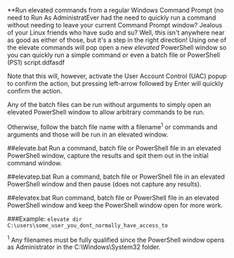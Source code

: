 **Run elevated commands from a regular Windows Command Prompt (no need to Run As AdministratEver had the need to quickly run a command without needing to leave your current Command Prompt window?  Jealous of your Linux friends who have sudo and su?  Well, this isn't anywhere near as good as either of those, but it's a step in the right direction!  Using one of the elevate commands will pop open a new *elevated* PowerShell window so you can quickly run a simple command or even a batch file or PowerShell (PS1) script.ddfasdf

Note that this will, however, activate the User Account Control (UAC) popup to confirm the action, but pressing left-arrow followed by Enter will quickly confirm the action.

Any of the batch files can be run without arguments to simply open an elevated PowerShell window to allow arbitrary commands to be run.

Otherwise, follow the batch file name with a filename<sup>1</sup> or commands and arguments and those will be run in an elevated window.

##elevate.bat
Run a command, batch file or PowerShell file in an elevated PowerShell window, capture the results and spit them out in the initial command window.

##elevatep.bat
Run a command, batch file or PowerShell file in an elevated PowerShell window and then pause (does not capture any results).

##elevatex.bat
Run command, batch file or PowerShell file in an elevated PowerShell window and keep the PowerShell window open for more work.

###Example:
`elevate dir C:\users\some_user_you_dont_normally_have_access_to`

<sup>1</sup> Any filenames must be fully qualified since the PowerShell window opens as Administrator in the C:\Windows\System32 folder.

